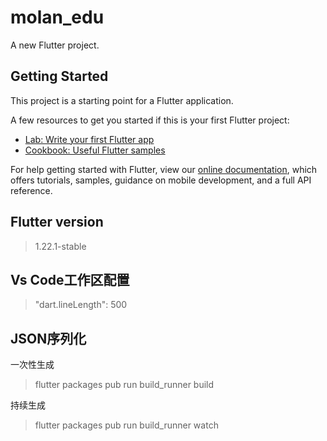 # molan_edu

A new Flutter project.

## Getting Started

This project is a starting point for a Flutter application.

A few resources to get you started if this is your first Flutter project:

- [Lab: Write your first Flutter app](https://flutter.dev/docs/get-started/codelab)
- [Cookbook: Useful Flutter samples](https://flutter.dev/docs/cookbook)

For help getting started with Flutter, view our
[online documentation](https://flutter.dev/docs), which offers tutorials,
samples, guidance on mobile development, and a full API reference.

## Flutter version
>1.22.1-stable

## Vs Code工作区配置
>"dart.lineLength": 500

## JSON序列化
一次性生成
>flutter packages pub run build_runner build

持续生成
>flutter packages pub run build_runner watch
